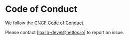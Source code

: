 # Code of Conduct

We follow the [CNCF Code of Conduct](https://github.com/cncf/foundation/blob/master/code-of-conduct.md).

Please contact [loxilb-devel@netlox.io] to report an issue.
